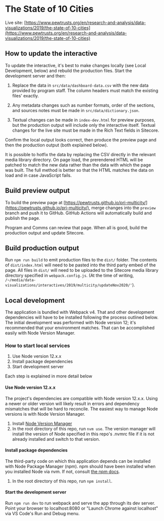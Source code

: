 # The State of 10 Cities

Live site: [https://www.pewtrusts.org/en/research-and-analysis/data-visualizations/2019/the-state-of-10-cities](https://www.pewtrusts.org/en/research-and-analysis/data-visualizations/2019/the-state-of-10-cities)

## How to update the interactive

To update the interactive, it's best to make changes locally (see Local Development, below) and rebuild the production files. Start the development server and then:

1. Replace the data in `src/data/dashboard-data.csv` with the new data provided by program staff. The column headers must match the existing files' exactly.

1. Any metadata changes such as number formats, order of the sections, and sources notes must be made in `src/data/dictionary.json`.

1. Textual changes can be made in `index-dev.html` for preview purposes, but the production output will include only the interactive itself. Textual changes for the live site must be made in the Rich Text fields in Sitecore.

Confirm the local output looks correct, then produce the preview page and then the production output (both explained below).

It is possible to hotfix the data by replacing the CSV directly in the relevant media library directory. On page load, the prerendered HTML will be patched to match the new data rather than the data with which the page was built. The full method is better so that the HTML matches the data on load and in case JavaScript fails.

## Build preview output
To build the preview page at [https://pewtrusts.github.io/pri-multicity/](https://pewtrusts.github.io/pri-multicity/), merge changes into the `preview` branch and push it to GitHub. GitHub Actions will automatically build and publish the page.

Program and Comms can review that page. When all is good, build the production output and update Sitecore.

## Build production output
Run `npm run build` to emit production files to the `dist/` folder. The contents of `dist/index.html` will need to be pasted into the third party embed of the page. All files in `dist/` will need to be uploaded to the Sitecore media library directory specified in `webpack.config.js`. (At the time of writing, `/~/media/data-visualizations/interactives/2019/multicity/updateNov2020/'`). 

## Local development

The application is bundled with Webpack v4. That and other development dependencies will have to be installed following the process outlined below. The initial development was performed with Node version 12; it's recommended that your environment matches. That can be accomplished easily with Node Version Manager.

### How to start local services
1. Use Node version 12.x.x
1. Install package dependencies
1. Start development server

Each step is explained in more detail below

#### Use Node version 12.x.x
The project's dependencies are compatible with Node version 12.x.x. Using a newer or older version will likely result in errors and dependency mismatches that will be hard to reconcile. The easiest way to manage Node versions is with Node Version Manager.

1. Install [Node Version Manager](https://github.com/nvm-sh/nvm#installing-and-updating)
2. In the root directory of this repo, run `nvm use`. The version manager will install the version of Node specified in this repo's .nvmrc file if it is not already installed and switch to that version.

#### Install package dependencies
The third-party code on which this application depends can be installed with Node Package Manager (npm). npm should have been installed when you installed Node via nvm. If not, consult [the npm docs](https://docs.npmjs.com/downloading-and-installing-node-js-and-npm#using-a-node-version-manager-to-install-node-js-and-npm).

1. In the root directory of this repo, run `npm install`.

#### Start the development server
Run `npm run dev` to run webpack and serve the app through its dev server. Point your browser to localhost:8080 or "Launch Chrome against localhost" via VS Code's Run and Debug menu.